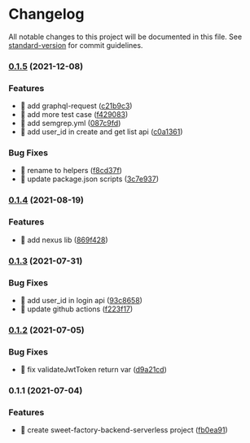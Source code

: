 # Changelog

All notable changes to this project will be documented in this file. See [standard-version](https://github.com/conventional-changelog/standard-version) for commit guidelines.

### [0.1.5](https://github.com/yeukfei02/sweet-factory-backend-serverless/compare/v0.1.4...v0.1.5) (2021-12-08)


### Features

* 🎸 add graphql-request ([c21b9c3](https://github.com/yeukfei02/sweet-factory-backend-serverless/commit/c21b9c372d05eac3e482c09b17dcc1f7a38d2355))
* 🎸 add more test case ([f429083](https://github.com/yeukfei02/sweet-factory-backend-serverless/commit/f429083c711332a9434403949ec9450433f5a254))
* 🎸 add semgrep.yml ([087c9fd](https://github.com/yeukfei02/sweet-factory-backend-serverless/commit/087c9fd637e653838366a1a132d968189fd11a52))
* 🎸 add user_id in create and get list api ([c0a1361](https://github.com/yeukfei02/sweet-factory-backend-serverless/commit/c0a1361edebaa0910da0e7c6723961aa4109c1b7))


### Bug Fixes

* 🐛 rename to helpers ([f8cd37f](https://github.com/yeukfei02/sweet-factory-backend-serverless/commit/f8cd37f93724044bfb8d4b46a861a0fa700ec7af))
* 🐛 update package.json scripts ([3c7e937](https://github.com/yeukfei02/sweet-factory-backend-serverless/commit/3c7e93715bdf4b1762935be7d8e8360c4d1967cc))

### [0.1.4](https://github.com/yeukfei02/sweet-factory-backend-serverless/compare/v0.1.3...v0.1.4) (2021-08-19)


### Features

* 🎸 add nexus lib ([869f428](https://github.com/yeukfei02/sweet-factory-backend-serverless/commit/869f428892ce84fc76dea55c1b319b4044c4c9b0))

### [0.1.3](https://github.com/yeukfei02/sweet-factory-backend-serverless/compare/v0.1.2...v0.1.3) (2021-07-31)


### Bug Fixes

* 🐛 add user_id in login api ([93c8658](https://github.com/yeukfei02/sweet-factory-backend-serverless/commit/93c86580bd5b46b4a6786b8ef96dbb0dce0d1e24))
* 🐛 update github actions ([f223f17](https://github.com/yeukfei02/sweet-factory-backend-serverless/commit/f223f17e396ee43da2280a2583c33967da6efaaf))

### [0.1.2](https://github.com/yeukfei02/sweet-factory-backend-serverless/compare/v0.1.1...v0.1.2) (2021-07-05)


### Bug Fixes

* 🐛 fix validateJwtToken return var ([d9a21cd](https://github.com/yeukfei02/sweet-factory-backend-serverless/commit/d9a21cd909fa70bbc972ff743392c7c363d02873))

### 0.1.1 (2021-07-04)


### Features

* 🎸 create sweet-factory-backend-serverless project ([fb0ea91](https://github.com/yeukfei02/sweet-factory-backend-serverless/commit/fb0ea91b28d295faff764bfd621c34c974b492ed))
